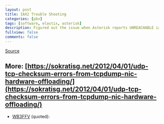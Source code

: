```yaml
---
layout: post
title: IAX2 Trouble Shooting
categories: [pbx]
tags: [software, elastix, asterisk]
description: Figured out the issue when Asterisk reports UNREACHABLE iax2 peer
fullview: false
comments: false
---
```


[Source][source] 

More: [https://sokratisg.net/2012/04/01/udp-tcp-checksum-errors-from-tcpdump-nic-hardware-offloading/](https://sokratisg.net/2012/04/01/udp-tcp-checksum-errors-from-tcpdump-nic-hardware-offloading/)
---

- [WB3FFV](http://community.freepbx.org/users/WB3FFV) (quoted):

[continuum]: http://www.windowscentral.com/continuum
[source]: http://community.freepbx.org/t/iax2-trouble-shooting/16602
